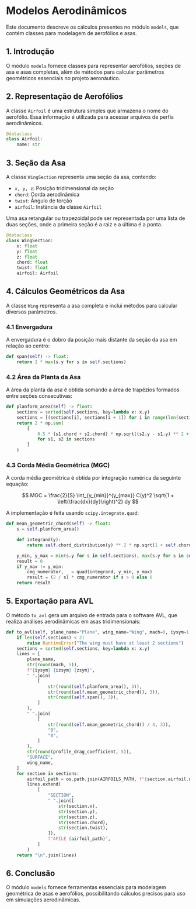 # Modelos Aerodinâmicos

Este documento descreve os cálculos presentes no módulo `models`, que contém classes para modelagem de aerofólios e asas.

## 1. Introdução

O módulo `models` fornece classes para representar aerofólios, seções de asa e asas completas, além de métodos para calcular parâmetros geométricos essenciais no projeto aeronáutico.

## 2. Representação de Aerofólios

A classe `Airfoil` é uma estrutura simples que armazena o nome do aerofólio. Essa informação é utilizada para acessar arquivos de perfis aerodinâmicos.

```python
@dataclass
class Airfoil:
    name: str
```

## 3. Seção da Asa

A classe `WingSection` representa uma seção da asa, contendo:

- `x, y, z`: Posição tridimensional da seção
- `chord`: Corda aerodinâmica
- `twist`: Ângulo de torção
- `airfoil`: Instância da classe `Airfoil`

Uma asa retangular ou trapezoidal pode ser representada por uma lista de duas seções, onde a primeira seção é a raiz e a última é a ponta.

```python
@dataclass
class WingSection:
    x: float
    y: float
    z: float
    chord: float
    twist: float
    airfoil: Airfoil
```

## 4. Cálculos Geométricos da Asa

A classe `Wing` representa a asa completa e inclui métodos para calcular diversos parâmetros.

### 4.1 Envergadura

A envergadura é o dobro da posição mais distante da seção da asa em relação ao centro:

```python
def span(self) -> float:
    return 2 * max(s.y for s in self.sections)
```

### 4.2 Área da Planta da Asa

A área da planta da asa é obtida somando a área de trapézios formados entre seções consecutivas:

```python
def planform_area(self) -> float:
    sections = sorted(self.sections, key=lambda x: x.y)
    sections = [(sections[i], sections[i + 1]) for i in range(len(sections) - 1)]
    return 2 * np.sum(
        [
            0.5 * (s1.chord + s2.chord) * np.sqrt((s2.y - s1.y) ** 2 + (s2.x - s1.x) ** 2)
            for s1, s2 in sections
        ]
    )
```

### 4.3 Corda Média Geométrica (MGC)

A corda média geométrica é obtida por integração numérica da seguinte equação:

$$
MGC = \frac{2}{S} \int_{y_{min}}^{y_{max}} C(y)^2 \sqrt{1 + \left(\frac{dx}{dy}\right)^2} dy
$$

A implementação é feita usando `scipy.integrate.quad`:

```python
def mean_geometric_chord(self) -> float:
    s = self.planform_area()

    def integrand(y):
        return self.chord_distribution(y) ** 2 * np.sqrt(1 + self.chord_slope(y) ** 2)

    y_min, y_max = min(s.y for s in self.sections), max(s.y for s in self.sections)
    result = 0
    if y_max != y_min:
        cmg_numerator, _ = quad(integrand, y_min, y_max)
        result = (2 / s) * cmg_numerator if s > 0 else 0
    return result
```

## 5. Exportação para AVL

O método `to_avl` gera um arquivo de entrada para o software AVL, que realiza análises aerodinâmicas em asas tridimensionais:

```python
def to_avl(self, plane_name="Plane", wing_name="Wing", mach=0, iysym=1, izsym=0, zsym=0, profile_drag_coefficient=0) -> str:
    if len(self.sections) < 2:
        raise RuntimeError("The wing must have at least 2 sections")
    sections = sorted(self.sections, key=lambda x: x.y)
    lines = [
        plane_name,
        str(round(mach, 5)),
        f"{iysym} {izsym} {zsym}",
        " ".join(
            [
                str(round(self.planform_area(), 3)),
                str(round(self.mean_geometric_chord(), 3)),
                str(round(self.span(), 3)),
            ]
        ),
        " ".join(
            [
                str(round(self.mean_geometric_chord() / 4, 3)),
                "0",
                "0",
            ]
        ),
        str(round(profile_drag_coefficient, 5)),
        "SURFACE",
        wing_name,
    ]
    for section in sections:
        airfoil_path = os.path.join(AIRFOILS_PATH, f"{section.airfoil.name}.dat")
        lines.extend(
            [
                "SECTION",
                " ".join([
                    str(section.x),
                    str(section.y),
                    str(section.z),
                    str(section.chord),
                    str(section.twist),
                ]),
                f"AFILE {airfoil_path}",
            ]
        )
    return "\n".join(lines)
```

## 6. Conclusão

O módulo `models` fornece ferramentas essenciais para modelagem geométrica de asas e aerofólios, possibilitando cálculos precisos para uso em simulações aerodinâmicas.
